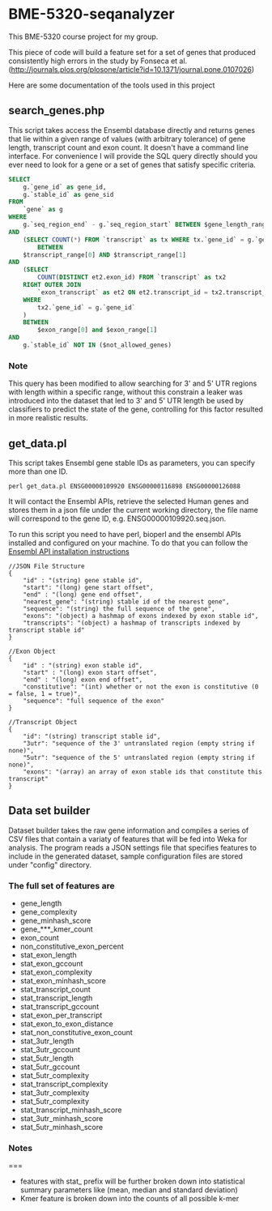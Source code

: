 # BME-5320-seqanalyzer

This BME-5320 course project for my group.

This piece of code will build a feature set for a set of genes that produced consistently high errors in the study by 
Fonseca et al. (http://journals.plos.org/plosone/article?id=10.1371/journal.pone.0107026)

Here are some documentation of the tools used in this project

## search_genes.php

This script takes access the Ensembl database directly and returns genes that lie within a given range of values (with arbitrary tolerance) of gene length, transcript count and exon count. It doesn't have a command line interface. For convenience I will provide the SQL query directly should you ever need to look for a gene or a set of genes that satisfy specific criteria.

```sql
SELECT
	g.`gene_id` as gene_id,
	g.`stable_id` as gene_sid
FROM
	`gene` as g
WHERE
	g.`seq_region_end` - g.`seq_region_start` BETWEEN $gene_length_range[0] AND $gene_length_range[1]
AND
	(SELECT COUNT(*) FROM `transcript` as tx WHERE tx.`gene_id` = g.`gene_id`) 
		BETWEEN
	$transcript_range[0] AND $transcript_range[1]
AND
	(SELECT 
		COUNT(DISTINCT et2.exon_id) FROM `transcript` as tx2 
	RIGHT OUTER JOIN 
		`exon_transcript` as et2 ON et2.transcript_id = tx2.transcript_id 
	WHERE 
		tx2.`gene_id` = g.`gene_id`
	) 
	BETWEEN 
		$exon_range[0] and $exon_range[1]
AND
	g.`stable_id` NOT IN ($not_allowed_genes)
```

### Note
This query has been modified to allow searching for 3' and 5' UTR regions with length within a specific range, without this constrain a leaker was introduced into the dataset that led to 3' and 5' UTR length be used by classifiers to predict the state of the gene, controlling for this factor resulted in more realistic results.

## get_data.pl

This script takes Ensembl gene stable IDs as parameters, you can specify more than one ID. 

    perl get_data.pl ENSG00000109920 ENSG00000116898 ENSG00000126088

It will contact the Ensembl APIs, retrieve the selected Human genes and stores them in a json file under the current working directory, the file name will correspond to the gene ID, e.g. ENSG00000109920.seq.json.

To run this script you need to have perl, bioperl and the ensembl APIs installed and configured on your machine.  To do that you can follow the [Ensembl API installation instructions](http://www.ensembl.org/info/docs/api/api_installation.html)

    

    //JSON File Structure
    {
    	"id" : "(string) gene stable id",
    	"start": "(long) gene start offset",
    	"end" : "(long) gene end offset",
    	"nearest_gene": "(string) stable id of the nearest gene",
    	"sequence": "(string) the full sequence of the gene",
    	"exons": "(object) a hashmap of exons indexed by exon stable id",
    	"transcripts": "(object) a hashmap of transcripts indexed by transcript stable id"
    }

    //Exon Object 
	{
    	"id" : "(string) exon stable id",
    	"start" : "(long) exon start offset",
    	"end" : "(long) exon end offset",
    	"constitutive": "(int) whether or not the exon is constitutive (0 = false, 1 = true)",
    	"sequence": "full sequence of the exon"
    }
    
    //Transcript Object
    {
	    "id": "(string) transcript stable id",
	    "3utr": "sequence of the 3' untranslated region (empty string if none)",
	    "5utr": "sequence of the 5' untranslated region (empty string if none)",
	    "exons": "(array) an array of exon stable ids that constitute this transcript"
    }

 
## Data set builder

Dataset builder takes the raw gene information and compiles a series of CSV files that contain a variaty of features that will be fed into Weka for analysis. The program reads a JSON settings file that specifies features to include in the generated dataset, sample configuration files are stored under "config" directory.

### The full set of features are
* gene_length
* gene_complexity
* gene_minhash_score
* gene_***_kmer_count
* exon_count
* non_constitutive_exon_percent
* stat_exon_length
* stat_exon_gccount
* stat_exon_complexity
* stat_exon_minhash_score
* stat_transcript_count
* stat_transcript_length
* stat_transcript_gccount
* stat_exon_per_transcript
* stat_exon_to_exon_distance
* stat_non_constitutive_exon_count
* stat_3utr_length
* stat_3utr_gccount
* stat_5utr_length
* stat_5utr_gccount
* stat_5utr_complexity
* stat_transcript_complexity
* stat_3utr_complexity
* stat_5utr_complexity
* stat_transcript_minhash_score
* stat_3utr_minhash_score
* stat_5utr_minhash_score

### Notes 
===
- features with stat_ prefix will be further broken down into statistical summary parameters like (mean, median and standard deviation)
- Kmer feature is broken down into the counts of all possible k-mer 
  
